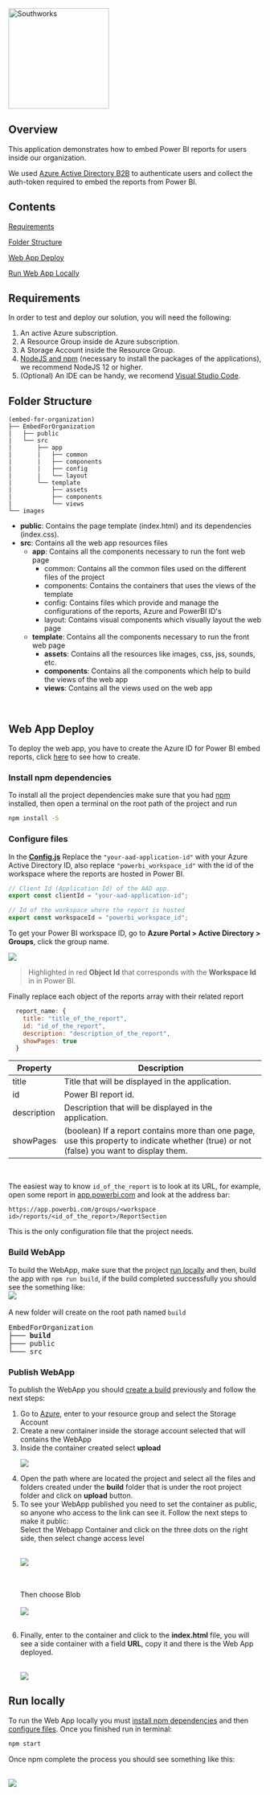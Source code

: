 <img src="./images/SOUTHWORKS_Logo.png" width="200" alt="Southworks">

## Overview

This application demonstrates how to embed Power BI reports for users inside our organization.

We used [Azure Active Directory B2B](https://docs.microsoft.com/en-us/azure/active-directory/external-identities/what-is-b2b) to authenticate users and collect the auth-token required to embed the reports from Power BI.

## Contents

[Requirements](#requirements)

[Folder Structure](#folder-structure)

[Web App Deploy](#web-app-deploy)

[Run Web App Locally](#run-locally)

## Requirements

In order to test and deploy our solution, you will need the following:

1. An active Azure subscription.
2. A Resource Group inside de Azure subscription.
3. A Storage Account inside the Resource Group.
4. [NodeJS and npm](https://nodejs.org/en/) (necessary to install the packages of the applications), we recommend NodeJS 12 or higher.
5. (Optional) An IDE can be handy, we recomend [Visual Studio Code](https://code.visualstudio.com/download).

## Folder Structure

 ```
(embed-for-organization)
├── EmbedForOrganization
|   ├── public   
|   └── src
|       ├── app
|       |   ├── common
|       |   ├── components
|       |   ├── config
|       |   └── layout
|       └── template
|           ├── assets
|           ├── components
|           └── views
└── images
```

<ul>
    <li>
        <b>public</b>: Contains the page template (index.html) and its dependencies (index.css).
    </li>
    <li>
        <b>src</b>: Contains all the web app resources files
        <ul>
            <li>
                <b>app</b>: Contains all the components necessary to run the font web page 
                <ul>
                    <li>
                        common: Contains all the common files used on the different files of the project
                    </li>
                    <li>
                        components: Contains the containers that uses the views of the template
                    </li>
                    <li>
                        config: Contains files which provide and manage the configurations of the reports, Azure and
                        PowerBI ID's
                    </li>
                    <li>
                        layout: Contains visual components which visually layout the web page
                    </li>
                </ul>
            </li>
            <li>
                <b>template</b>: Contains all the components necessary to run the front web page
                <ul>
                    <li>
                        <b>assets</b>: Contains all the resources like images, css, jss, sounds, etc.
                    </li>
                    <li>
                        <b>components</b>: Contains all the components which help to build the views of the web app
                    </li>
                    <li>
                        <b>views</b>: Contains all the views used on the web app
                    </li>
                </ul>
            </li>
        </ul>
    </li>
</ul>
<br>

## Web App Deploy

To deploy the web app, you have to create the Azure ID for Power BI embed reports, click <a href="https://docs.microsoft.com/en-us/power-bi/developer/embedded/register-app?tabs=organization%2CAzure#register-an-azure-ad-app">here</a>
to see how to create.

### Install npm dependencies

To install all the project dependencies make sure that you had <a href="https://www.npmjs.com/" target="_blank">npm</a> 
installed, then open a terminal on the root path of the project and run  

``` bash
npm install -S
```

### Configure files

In the **[Config.js](EmbedForOrganization/src/app/config/Config.js)**
Replace the `"your-aad-application-id"` with your Azure Active Directory ID, also replace `"powerbi_workspace_id"`
with the id of the workspace where the reports are hosted in Power BI.

```javascript
// Client Id (Application Id) of the AAD app.
export const clientId = "your-aad-application-id";

// Id of the workspace where the report is hosted
export const workspaceId = "powerbi_workspace_id";
```
To get your Power BI workspace ID, go to **Azure Portal > Active Directory > Groups**, click the group name.

![](images/azure-active-directory-1.jpg)

> Highlighted in red **Object Id** that corresponds with the **Workspace Id** in in Power BI.

Finally replace each object of the reports array with their related report

```javascript
  report_name: {
    title: "title_of_the_report",
    id: "id_of_the_report",
    description: "description_of_the_report",
    showPages: true
  }
```
| Property    	| Description                                                                                                              	|
|-------------	|--------------------------------------------------------------------------------------------------------------------------	|
| title       	| Title that will be displayed in the application.                                                                         	|
| id          	| Power BI report id.                                                                                                      	|
| description 	| Description that will be displayed in the application.                                                                   	|
| showPages   	| (boolean) If a report contains more than one page, use this property to indicate whether (true) or not (false) you want to display them.
<p>
<br>
</p>

The easiest way to know ```id_of_the_report``` is to look at its URL, for example, open some report in [app.powerbi.com](https://app.powerbi.com) and look at the address bar:

```
https://app.powerbi.com/groups/<workspace id>/reports/<id_of_the_report>/ReportSection
```

This is the only configuration file that the project needs.

### Build WebApp

To build the WebApp, make sure that the project [run locally](#run-locally) and then, build the app with `npm run build`, if the
build completed successfully you should see the something like:<br>
![](images/npm_build_successfull.png) <br><br>
A new folder will create on the root path named `build` <br>
<pre>
EmbedForOrganization
<b>├─── build</b>   
├─── public   
└─── src
</pre>

### Publish WebApp

To publish the WebApp you should [create a build](#build-webapp) previously and follow the next steps:
<ol>
<li>
Go to <a href="https://portal.azure.com/" target="_blank">Azure</a>, enter to your resource group and select 
the Storage Account
</li>
<li>
Create a new container inside the storage account selected that will contains the WebApp
</li>
<li>
Inside the container created select <b>upload</b> 
</li>

![](images/upload_folders_webapp.png)

<li>
Open the path where are located the project and select all the files and folders created under the <b>build</b> folder
that is under the root project folder and click on <b>upload</b> button.
</li>
<li>To see your WebApp published you need to set the container as public, so anyone who access to the link can see it.
Follow the next steps to make it public:
<br>
Select the Webapp Container and click on the three dots on the right side, then select change access level
<br><br>

![](images/change_access_level_from_container.png)

<br><br>
Then choose Blob
<br><br>
![](images/blob_access_option.png)
<br>
<br>

</li>
<li>
Finally, enter to the container and click to the <b>index.html</b> file, you will see a side container with a field <b>URL</b>, copy it and there is the Web App deployed.
<br><br>

![](images/url_index_html.png)
</li>
</ol>

## Run locally

To run the Web App locally you must [install npm dependencies](#install-npm-dependencies) and then [configure files](#configure-files). Once you finished run in terminal:

```bash
npm start
```

Once npm complete the process you should see something like this: <br><br>

![](images/npm_start_successfull.png)